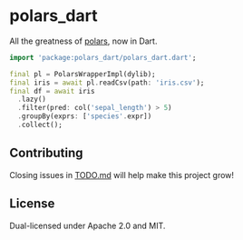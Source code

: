 # polars_dart

All the greatness of [polars](https://www.pola.rs), now in Dart.

```dart
import 'package:polars_dart/polars_dart.dart';

final pl = PolarsWrapperImpl(dylib);
final iris = await pl.readCsv(path: 'iris.csv');
final df = await iris
  .lazy()
  .filter(pred: col('sepal_length') > 5)
  .groupBy(exprs: ['species'.expr])
  .collect();
```

## Contributing

Closing issues in [TODO.md](TODO.md) will help make this project grow!

## License

Dual-licensed under Apache 2.0 and MIT.